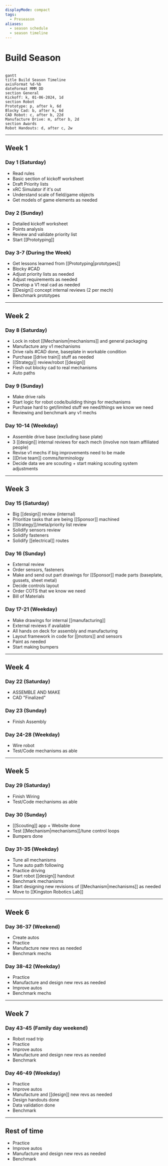 ```yaml
---
displayMode: compact
tags:
  - Preseason
aliases:
  - season schedule
  - season timeline
---
```

# Build Season
```mermaid

gantt
title Build Season Timeline
axisFormat %d-%b
dateFormat MMM DD
section General
Kickoff: k, 01-06-2024, 1d
section Robot
Prototype: p, after k, 6d
Blocky Cad: b, after k, 6d
CAD Robot: c, after b, 22d
Manufacture Drive: m, after b, 2d
section Awards
Robot Handouts: d, after c, 2w
```
---
## Week 1
### Day 1 (Saturday)

- Read rules
- Basic section of kickoff worksheet
- Draft Priority lists
- xRC Simulator if it's out
- Understand scale of field/game objects
- Get models of game elements as needed

### Day 2 (Sunday)

- Detailed kickoff worksheet
- Points analysis
- Review and validate priority list
- Start [[Prototyping]]

### Day 3-7 (During the Week)

- Get lessons learned from [[Prototyping|prototypes]]
- Blocky #CAD
- Adjust priority lists as needed
- Adjust requirements as needed
- Develop a V1 real cad as needed
- [[Design]] concept internal reviews (2 per mech)
- Benchmark prototypes

---
## Week 2
### Day 8 (Saturday)

- Lock in robot [[Mechanism|mechanisms]] and general packaging
- Manufacture any v1 mechanisms
- Drive rails #CAD done, baseplate in workable condition
- Purchase [[drive train]] stuff as needed
- [[Strategy]] review/robot [[design]]
- Flesh out blocky cad to real mechanisms
- Auto paths

### Day 9 (Sunday)

- Make drive rails
- Start logic for robot code/building things for mechanisms
- Purchase hard to get/limited stuff we need/things we know we need
- Reviewing and benchmark any v1 mechs

### Day 10-14 (Weekday)

- Assemble drive base (excluding base plate)
- 3 [[design]] internal reviews for each mech (involve non team affiliated people)
- Revise v1 mechs if big improvements need to be made
- [[Drive team]] comms/terminology
- Decide data we are scouting + start making scouting system adjustments

---
## Week 3
### Day 15 (Saturday)

- Big [[design]] review (internal)
- Prioritize tasks that are being [[Sponsor]] machined
- [[Strategy]]/meta/priority list review
- Solidify sensors review
- Solidify fasteners
- Solidify [[electrical]] routes

### Day 16 (Sunday)

- External review
- Order sensors, fasteners
- Make and send out part drawings for [[Sponsor]] made parts (baseplate, gussets, sheet metal)
- Decide controls layout
- Order COTS that we know we need
- Bill of Materials

### Day 17-21 (Weekday)

- Make drawings for internal [[manufacturing]]
- External reviews if available
- All hands on deck for assembly and manufacturing
- Layout framework in code for [[motors]] and sensors
- Paint as needed
- Start making bumpers

---
## Week 4

### Day 22 (Saturday)

- ASSEMBLE AND MAKE
- CAD "Finalized"
### Day 23 (Sunday)

- Finish Assembly

### Day 24-28 (Weekday)

- Wire robot
- Test/Code mechanisms as able

---
## Week 5

### Day 29 (Saturday)

- Finish Wiring
- Test/Code mechanisms as able

### Day 30 (Sunday)

- [[Scouting]] app + Website done
- Test [[Mechanism|mechanisms]]/tune control loops
- Bumpers done

### Day 31-35 (Weekday)

- Tune all mechanisms
- Tune auto path following
- Practice driving
- Start robot [[design]] handout
- Benchmark mechanisms
- Start designing new revisions of [[Mechanism|mechanisms]] as needed
- Move to [[Kingston Robotics Lab]]

---
## Week 6

### Day 36-37 (Weekend)

- Create autos
- Practice
- Manufacture new revs as needed
- Benchmark mechs

### Day 38-42 (Weekday)

- Practice
- Manufacture and design new revs as needed
- Improve autos
- Benchmark mechs

---
## Week 7

### Day 43-45 (Family day weekend)

- Robot road trip
- Practice
- Improve autos
- Manufacture and design new revs as needed
- Benchmark

### Day 46-49 (Weekday)

- Practice
- Improve autos
- Manufacture and [[design]] new revs as needed
- Design handouts done
- Data validation done
- Benchmark

---
## Rest of time

- Practice
- Improve autos
- Manufacture and design new revs as needed
- Benchmark
